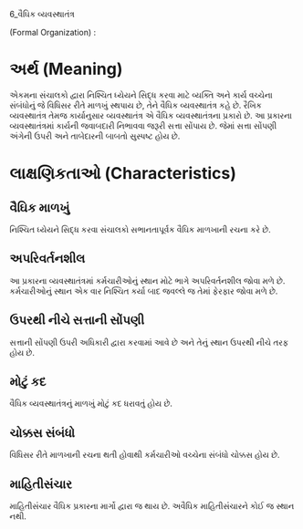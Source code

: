 6_વૈઘિક વ્યવસ્થાતંત્ર

(Formal Organization) :

# અર્થ (Meaning)

એકમના સંચાલકો દ્વારા નિશ્ચિત ધ્યેયને સિદ્ધ કરવા માટે વ્યક્તિ અને કાર્ય વચ્ચેના સંબંધોનું જે વિધિસર રીતે માળખું સ્થપાય છે, તેને વૈઘિક વ્યવસ્થાતંત્ર કહે છે. રૈખિક વ્યવસ્થાતંત્ર તેમજ કાર્યાનુસાર વ્યવસ્થાતંત્ર એ વૈઘિક વ્યવસ્થાતંત્રના પ્રકારો છે. આ પ્રકારના વ્યવસ્થાતંત્રમાં કાર્યની જવાબદારી નિભાવવા જરૂરી સત્તા સોંપાય છે. જેમાં સત્તા સોંપણી અંગેની ઉપરી અને તાબેદારની બાબતો સુસ્પષ્ટ હોય છે.

# લાક્ષણિકતાઓ (Characteristics)

## વૈઘિક માળખું

નિશ્ચિત ધ્યેયને સિદ્ધ કરવા સંચાલકો સભાનતાપૂર્વક વૈઘિક માળખાની રચના કરે છે.

## અપરિવર્તનશીલ

આ પ્રકારના વ્યવસ્થાતંત્રમાં કર્મચારીઓનું સ્થાન મોટે ભાગે અપરિવર્તનશીલ જોવા મળે છે. કર્મચારીઓનું સ્થાન એક વાર નિશ્ચિત કર્યા બાદ જવલ્લે જ તેમાં ફેરફાર જોવા મળે છે.

## ઉપરથી નીચે સત્તાની સોંપણી

સત્તાની સોંપણી ઉપરી અધિકારી દ્વારા કરવામાં આવે છે અને તેનું સ્થાન ઉપરથી નીચે તરફ હોય છે.

## મોટું કદ

વૈઘિક વ્યવસ્થાતંત્રનું માળખું મોટું કદ ધરાવતું હોય છે.

## ચોક્કસ સંબંધો

વિધિસર રીતે માળખાની રચના થતી હોવાથી કર્મચારીઓ વચ્ચેના સંબંધો ચોક્કસ હોય છે.

## માહિતીસંંચાર

માહિતીસંંચાર વૈઘિક પ્રકારના માર્ગો દ્વારા જ થાય છે. અવૈઘિક માહિતીસંંચારને કોઈ જ સ્થાન નથી.
